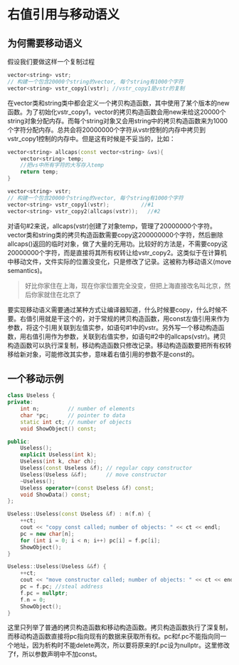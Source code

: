 # 右值引用与移动语义

## 为何需要移动语义

假设我们要做这样一个复制过程

```c++
vector<string> vstr;
// 构建一个包含20000个string的vector, 每个string有1000个字符
vector<string> vstr_copy1(vstr); //vstr_copy1是vstr的复制
```

在vector类和string类中都会定义一个拷贝构造函数，其中使用了某个版本的new函数。为了初始化vstr_copy1，vector<string>的拷贝构造函数会用new来给这20000个string对象分配内存。而每个string对象又会用string中的拷贝构造函数来为1000个字符分配内存。总共会将20000000个字符从vstr控制的内存中拷贝到vstr_copy1控制的内存中。但是这有时候是不妥当的，比如：

```c++
vector<string> allcaps(const vector<string> &vs){
    vector<string> temp;
    //把vs中所有字符的大写存入temp
    return temp;
}

vector<string> vstr;
// 构建一个包含20000个string的vector, 每个string有1000个字符
vector<string> vstr_copy1(vstr);          //#1
vector<string> vstr_copy2(allcaps(vstr));	//#2
```

对语句#2来说，allcaps(vstr)创建了对象temp，管理了20000000个字符。vector类和string类的拷贝构造函数需要copy这200000000个字符，然后删除allcaps()返回的临时对象，做了大量的无用功。比较好的方法是，不需要copy这20000000个字符，而是直接将其所有权转让给vstr_copy2。这类似于在计算机中移动文件，文件实际的位置没变化，只是修改了记录。这被称为移动语义(move semantics)。

> 好比你家住在上海，现在你家位置完全没变，但把上海直接改名叫北京，然后你家就住在北京了

要实现移动语义需要通过某种方式让编译器知道，什么时候要copy，什么时候不要。右值引用就是干这个的，对于常规的拷贝构造函数，用const左值引用来作为参数，将这个引用关联到左值实参，如语句#1中的vstr。另外写一个移动构造函数，用右值引用作为参数，关联到右值实参，如语句#2中的allcaps(vstr)。拷贝构造函数可以执行深复制，移动构造函数只修改记录。移动构造函数要把所有权转移给新对象，可能修改其实参，意味着右值引用的参数不是const的。

## 一个移动示例

```c++
class Useless {
private:
    int n;         // number of elements
    char *pc;      // pointer to data
    static int ct; // number of objects
    void ShowObject() const;

public:
    Useless();
    explicit Useless(int k);
    Useless(int k, char ch);
    Useless(const Useless &f); // regular copy constructor
    Useless(Useless &&f);      // move constructor
    ~Useless();
    Useless operator+(const Useless &f) const;
    void ShowData() const;
};

Useless::Useless(const Useless &f) : n(f.n) {
    ++ct;
    cout << "copy const called; number of objects: " << ct << endl;
    pc = new char[n];
    for (int i = 0; i < n; i++) pc[i] = f.pc[i];
    ShowObject();
}

Useless::Useless(Useless &&f) {
    ++ct;
    cout << "move constructor called; number of objects: " << ct << endl;
    pc = f.pc; //steal address
    f.pc = nullptr;
    f.n = 0;
    ShowObject();
}
```

这里只列举了普通的拷贝构造函数和移动构造函数。拷贝构造函数执行了深复制，而移动构造函数直接将pc指向现有的数据来获取所有权。pc和f.pc不能指向同一个地址，因为析构时不能delete两次，所以要将原来的f.pc设为nullptr。这里修改了f，所以参数声明中不加const。




















